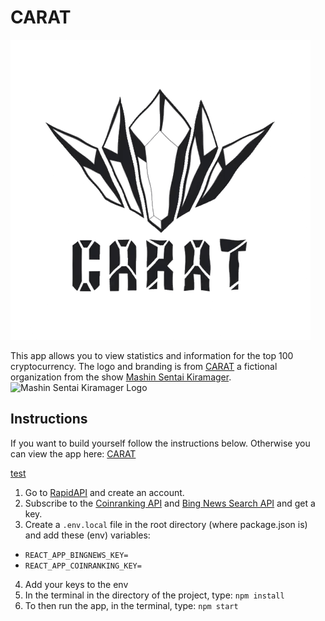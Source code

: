 # CARAT

![CARAT Logo](src/assets/carat.gif)

This app allows you to view statistics and information for the top 100 cryptocurrency. The logo and branding is from [CARAT](https://powerrangers.fandom.com/wiki/Caring_And_Radical_Ambitious_Team) a fictional organization from the show [Mashin Sentai Kiramager](https://powerrangers.fandom.com/wiki/Mashin_Sentai_Kiramager). ![Mashin Sentai Kiramager Logo](https://i.pinimg.com/originals/69/17/ea/6917ea3f25f9d1d8aeac823a7504410f.png)

## Instructions 

If you want to build yourself follow the instructions below. Otherwise you can view the app here: [CARAT](https://carat-alpha.vercel.app/)

<a href='https://www.google.com'>test</a>

1. Go to [RapidAPI](https://rapidapi.com/) and create an account.
2. Subscribe to the [Coinranking API](https://rapidapi.com/Coinranking/api/coinranking1/) and [Bing News Search API](https://rapidapi.com/microsoft-azure-org-microsoft-cognitive-services/api/bing-news-search1/) and get a key.
3. Create a `.env.local` file in the root directory (where package.json is) and add these (env) variables:
- `REACT_APP_BINGNEWS_KEY=`
- `REACT_APP_COINRANKING_KEY=`
4. Add your keys to the env
5. In the terminal in the directory of the project, type: `npm install`
6. To then run the app, in the terminal, type: `npm start`

